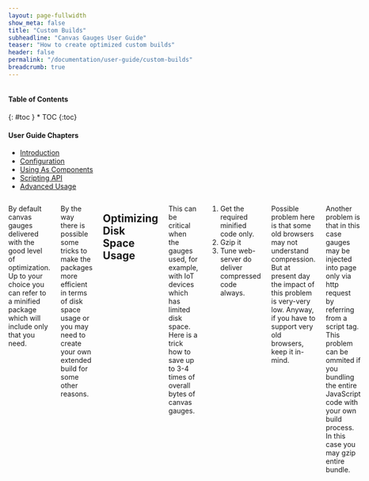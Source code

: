 ```yaml
---
layout: page-fullwidth
show_meta: false
title: "Custom Builds"
subheadline: "Canvas Gauges User Guide"
teaser: "How to create optimized custom builds"
header: false
permalink: "/documentation/user-guide/custom-builds"
breadcrumb: true
---
```

<div class="row">
<div class="medium-4 medium-push-8 columns" markdown="1">
<div class="panel radius toc" markdown="1">
<h4>Table of Contents</h4>
{: #toc }
*  TOC
{:toc}

<h4>User Guide Chapters</h4>
<ul>
    <li><a href="{{site.url}}/documentation/user-guide/">Introduction</a></li>
    <li><a href="{{site.url}}/documentation/user-guide/configuration">Configuration</a></li>
    <li><a href="{{site.url}}/documentation/user-guide/using-as-component">Using As Components</a></li>
    <li><a href="{{site.url}}/documentation/user-guide/scripting-api">Scripting API</a></li>
    <li><a href="{{site.url}}/documentation/user-guide/advanced-usage">Advanced Usage</a></li>
</ul>
</div>
</div><!-- /.medium-4.columns -->

<div class="medium-8 medium-pull-4 columns" markdown="1">

By default canvas gauges delivered with the good level of optimization. Up to your choice you can refer to a minified package which will include only that you need.

By the way there is possible some tricks to make the packages more efficient in terms of disk space usage or you may need to create your own extended build for some other reasons.

## Optimizing Disk Space Usage

This can be critical when the gauges used, for example, with IoT devices which has limited disk space. Here is a trick how to save up to 3-4 times of overall bytes of canvas gauges.

  1. Get the required minified code only.
  1. Gzip it
  1. Tune web-server do deliver compressed code always.

Possible problem here is that some old browsers may not understand compression. But at present day the impact of this problem is very-very low. Anyway, if you have to support very old browsers, keep it in-mind.

Another problem is that in this case gauges may be injected into page only via http request by referring from a script tag. This problem can be ommited if you bundling the entire JavaScript code with your own build process. In this case you may gzip entire bundle.

If you choose compressing gauge code outside your build process it can be easily done using canv-gauge tools.

    $ git clone git@github.com:Mikhus/canv-gauge.git
    $ npm install
    $ ./node_modules/.bin/gulp gzip

All minified and compressed packages can be found after that under ```dist/``` directory. Just grab what you need and remove everything else.

## Creating Custom Builds

As far as canvas gauges is an open source you may legally fork and modify it's code. Tools infrastructure around canvas gauges may help you develop, build test and create production packaging of your changes.

Build process is using [gulp](http://gulpjs.com/) as task runner. So there is several tasks which may be helpful when you need to create your custom build:

~~~
Usage: gulp [task] [options]
Tasks:
    build           Transpiles, combines and minifies JavaScript code.
     --type         build type:
                    'radial' - Gauge object only, 
                    'linear' - LinearGauge object only, 
                    'all' - everything (default)

    build:prod      Builds production packages

    clean           Clean-ups files from previous build.

    gzip            Runs gzipping for minified file.
                    Depends: ["build:prod"]

    watch           Watch for source code changes and automatically 
                    re-build when wny of them detected.
                    Depends: ["build"]
~~~

</div><!-- /.medium-8.columns -->
</div><!-- /.row -->

